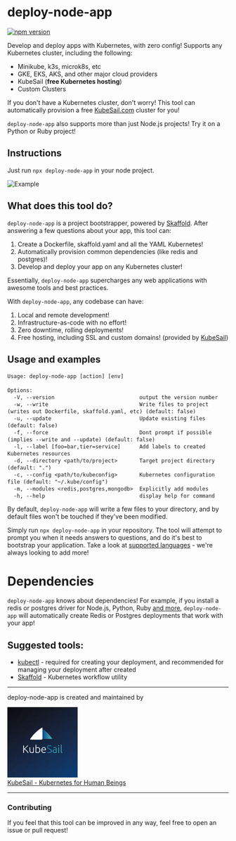 # **deploy-node-app**

[![npm version](https://img.shields.io/npm/v/deploy-node-app.svg?style=flat-square)](https://www.npmjs.com/package/deploy-node-app)

Develop and deploy apps with Kubernetes, with zero config! Supports any Kubernetes cluster, including the following:

- Minikube, k3s, microk8s, etc
- GKE, EKS, AKS, and other major cloud providers
- KubeSail (**free Kubernetes hosting**)
- Custom Clusters

If you don't have a Kubernetes cluster, don't worry! This tool can automatically provision a free [KubeSail.com](https://kubesail.com) cluster for you!

`deploy-node-app` also supports more than just Node.js projects! Try it on a Python or Ruby project!

## Instructions

Just run `npx deploy-node-app` in your node project.

![Example](https://github.com/kubesail/deploy-node-app/raw/master/docs/terminal-example-1.svg?sanitize=true)

## What does this tool do?

`deploy-node-app` is a project bootstrapper, powered by [Skaffold](https://github.com/GoogleContainerTools/skaffold). After answering a few questions about your app, this tool can:

1. Create a Dockerfile, skaffold.yaml and all the YAML Kubernetes!
2. Automatically provision common dependencies (like redis and postgres)!
3. Develop and deploy your app on any Kubernetes cluster!

Essentially, `deploy-node-app` supercharges any web applications with awesome tools and best practices.

With `deploy-node-app`, any codebase can have:

1. Local and remote development!
2. Infrastructure-as-code with no effort!
3. Zero downtime, rolling deployments!
4. Free hosting, including SSL and custom domains! (provided by [KubeSail](https://kubesail.com))

## Usage and examples

```
Usage: deploy-node-app [action] [env]

Options:
  -V, --version                           output the version number
  -w, --write                             Write files to project (writes out Dockerfile, skaffold.yaml, etc) (default: false)
  -u, --update                            Update existing files (default: false)
  -f, --force                             Dont prompt if possible (implies --write and --update) (default: false)
  -l, --label [foo=bar,tier=service]      Add labels to created Kubernetes resources
  -d, --directory <path/to/project>       Target project directory (default: ".")
  -c, --config <path/to/kubeconfig>       Kubernetes configuration file (default: "~/.kube/config")
  -m, --modules <redis,postgres,mongodb>  Explicitly add modules
  -h, --help                              display help for command
```

By default, `deploy-node-app` will write a few files to your directory, and by default files won't be touched if they've been modified.

Simply run `npx deploy-node-app` in your repository. The tool will attempt to prompt you when it needs answers to questions, and do it's best to bootstrap your application. Take a look at [supported languages](https://github.com/kubesail/deploy-node-app/tree/master/src/languages) - we're always looking to add more!

# Dependencies

`deploy-node-app` knows about dependencies! For example, if you install a redis or postgres driver for Node.js, Python, Ruby [and more](https://github.com/kubesail/deploy-node-app/tree/master/src/languages), `deploy-node-app` will automatically create Redis or Postgres deployments that work with your app!

## Suggested tools:

- [kubectl](https://kubernetes.io/docs/tasks/tools/install-kubectl/) - required for creating your deployment, and recommended for managing your deployment after created
- [Skaffold](https://skaffold.dev/docs/install/) - Kubernetes workflow utility

---

deploy-node-app is created and maintained by

[<img src="docs/kubesail-logo.png" alt="Kubesail" width="160">
<br/>
KubeSail - Kubernetes for Human Beings](https://kubesail.com)

---

### Contributing

If you feel that this tool can be improved in any way, feel free to open an issue or pull request!
